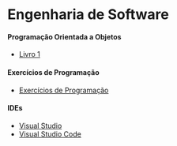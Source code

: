 # Engenharia de Software

#### Programação Orientada a Objetos

- [Livro 1](conteudos/poo/livro_01/README.md)

#### Exercícios de Programação

- [Exercícios de Programação](exercicios/README.md)

#### IDEs

- [Visual Studio](conteudos/ides/visual_studio/README.md)
- [Visual Studio Code](conteudos/ides/vs_code/README.md)
